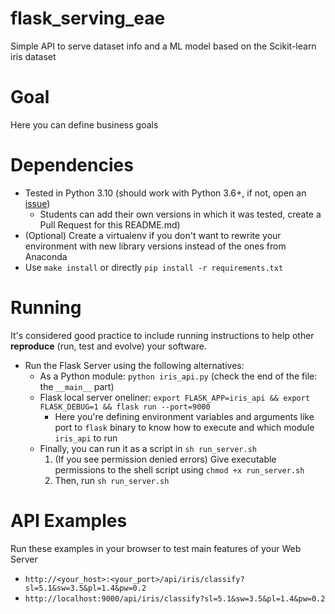 # flask_serving_eae

Simple API to serve dataset info and a ML model based on the Scikit-learn iris dataset

# Goal

Here you can define business goals

# Dependencies

- Tested in Python 3.10 (should work with Python 3.6+, if not, open an [issue](https://github.com/icaromedeiros/flask_serving_eae/issues/new))
  - Students can add their own versions in which it was tested, create a Pull Request for this README.md)
- (Optional) Create a virtualenv if you don't want to rewrite your environment with new library versions instead of the ones from Anaconda
- Use `make install` or directly `pip install -r requirements.txt`

# Running

It's considered good practice to include running instructions to help other **reproduce** (run, test and evolve) your software.

- Run the Flask Server using the following alternatives:
  - As a Python module: `python iris_api.py` (check the end of the file: the `__main__` part)
  - Flask local server oneliner: `export FLASK_APP=iris_api && export FLASK_DEBUG=1 && flask run --port=9000`
    - Here you're defining environment variables and arguments like port to `flask` binary to know how to execute and which module `iris_api` to run
  - Finally, you can run it as a script in `sh run_server.sh`
    1. (If you see permission denied errors) Give executable permissions to the shell script using `chmod +x run_server.sh`
    1. Then, run `sh run_server.sh`

# API Examples

Run these examples in your browser to test main features of your Web Server

- `http://<your_host>:<your_port>/api/iris/classify?sl=5.1&sw=3.5&pl=1.4&pw=0.2`
- `http://localhost:9000/api/iris/classify?sl=5.1&sw=3.5&pl=1.4&pw=0.2` 